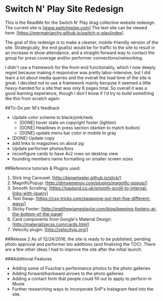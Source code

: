 # Switch N' Play Site Redesign

This is the ReadMe for the Switch N' Play drag collective website redesign.
The current site is [www.switchnplay.com] The test site can be viewed here: [https://mermatriarchy.github.io/switch-n-play/index]

The goal of this redesign is to make a cleaner, mobile-friendly version of the site.
Strategically, the end goal(s) would be for traffic to the site to result in an increase 
in show attendance, and a straight-forward way to contact the group for press coverage
and/or performer connections/networking.

I didn't use a framework for the front-end functionality, which I now deeply regret because
making it responsive was pretty labor-intensive, but I did learn a lot about media queries 
and the overall the load time of the site is great. I decided not to use a framework mainly 
because it seemed a little heavy-handed for a site that was only 6 pages total. So overall
it was a good learning experience, though I don't know if I'd try to build something like this
from scratch again.

##To-Do per M's feedback
- Update color scheme to black/pink/reds
    - [DONE] hover state on copyright footer (lighten)
    - [DONE] Headlines in press section (darken to match button)
    - [DONE] update menu bar color in mobile to gray
- [DONE] Update copy
- add links to magazines on about pg
- Update performer photos/bios
- reconfigure cards to have 4x2 rows on desktop view
- founding members name formatting on smaller screen sizes

##Reference tutorials & Plugins used:
1. Slick Img Carousel: [http://kenwheeler.github.io/slick/]
2. MagnificPopup: [http://dimsemenov.com/plugins/magnific-popup/]
3. Smooth Scrolling: [https://paulund.co.uk/smooth-scroll-to-internal-links-with-jquery]
4. Text Swap: [https://css-tricks.com/swapping-out-text-five-different-ways/]
5. Sticky Footer: [http://matthewjamestaylor.com/blog/keeping-footers-at-the-bottom-of-the-page]
6. Card components from Google's Material Design: [http://materializecss.com/cards.html]
7. Velocity plugin: [http://velocityjs.org/]

##Release 2
As of 12/24/2016, the site is ready to be published, pending photo approval and performer bio
additions (and finalizing the TOC). There are a few other ideas I had to improve the site after 
the initial launch.

###Additional Features
- Adding some of Fuschia's performance photos to the photo galleries 
- Adding forward/backward arrows to the photo galleries 
- Adding a contact form that people could fill out to apply to perform in Moxie
- Further researching ways to incorporate SnP's Instagram feed into the site.
